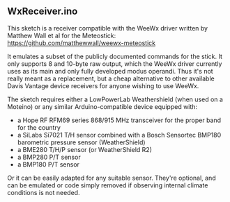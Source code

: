 WxReceiver.ino
--------------

This sketch is a receiver compatible with the WeeWx driver written by Matthew Wall et al for the Meteostick: https://github.com/matthewwall/weewx-meteostick

It emulates a subset of the publicly documented commands for the stick. It only supports 8 and 10-byte raw output, which the WeeWx driver currently uses as its main and only fully developed modus operandi. Thus it's not really meant as a replacement, but a cheap alternative to other available Davis Vantage device receivers for anyone wishing to use WeeWx.

The sketch requires either a LowPowerLab Weathershield (when used on a Moteino) or any similar Arduino-compatible device equipped with:
* a Hope RF RFM69 series 868/915 MHz transceiver for the proper band for the country
* a SiLabs Si7021 T/H sensor combined with a Bosch Sensortec BMP180 barometric pressure sensor (WeatherShield)
* a BME280 T/H/P sensor (or WeatherShield R2)
* a BMP280 P/T sensor
* a BMP180 P/T sensor

Or it can be easily adapted for any suitable sensor. They're optional, and can be emulated or code simply removed if observing internal climate conditions is not needed.

